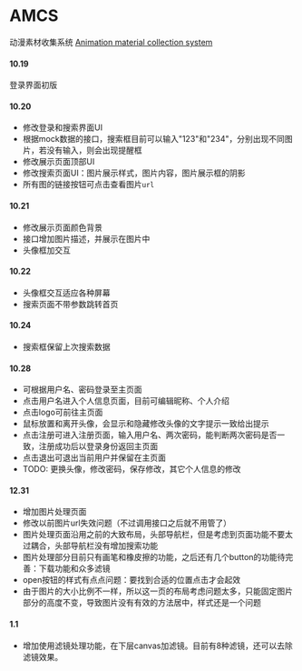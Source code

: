 # AMCS
动漫素材收集系统 [Animation material collection system](http://qm36mmz.xyz/AMCS)

#### 10.19 
登录界面初版

#### 10.20 
* 修改登录和搜索界面UI
* 根据mock数据的接口，搜索框目前可以输入"123"和"234"，分别出现不同图片，若没有输入，则会出现提醒框
* 修改展示页面顶部UI
* 修改搜索页面UI：图片展示样式，图片内容，图片展示框的阴影
* 所有图的链接按钮可点击查看图片`url`

#### 10.21
* 修改展示页面颜色背景
* 接口增加图片描述，并展示在图片中
* 头像框加交互

#### 10.22
* 头像框交互适应各种屏幕
* 搜索页面不带参数跳转首页

#### 10.24
* 搜索框保留上次搜索数据

#### 10.28
* 可根据用户名、密码登录至主页面
* 点击用户名进入个人信息页面，目前可编辑昵称、个人介绍
* 点击logo可前往主页面
* 鼠标放置和离开头像，会显示和隐藏修改头像的文字提示一致给出提示
* 点击注册可进入注册页面，输入用户名、两次密码，能判断两次密码是否一致，注册成功后以登录身份返回主页面
* 点击退出可退出当前用户并保留在主页面
* TODO: 更换头像，修改密码，保存修改，其它个人信息的修改

#### 12.31
* 增加图片处理页面
* 修改以前图片url失效问题（不过调用接口之后就不用管了）
* 图片处理页面沿用之前的大致布局，头部导航栏，但是考虑到页面功能不要太过耦合，头部导航栏没有增加搜索功能
* 图片处理部分目前只有画笔和橡皮擦的功能，之后还有几个button的功能待完善：下载功能和众多滤镜
* open按钮的样式有点点问题：要找到合适的位置点击才会起效
* 由于图片的大小比例不一样，所以这一页的布局考虑问题太多，只能固定图片部分的高度不变，导致图片没有有效的方法居中，样式还是一个问题

#### 1.1
* 增加使用滤镜处理功能，在下层canvas加滤镜。目前有8种滤镜，还可以去除滤镜效果。
